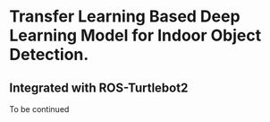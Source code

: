 # Transfer Learning Based Deep Learning Model for Indoor Object Detection.

## Integrated with ROS-Turtlebot2

To be continued
